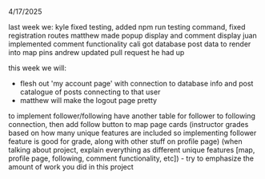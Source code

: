 4/17/2025

last week we:
kyle fixed testing, added npm run testing command, fixed registration routes
matthew made popup display and comment display
juan implemented comment functionality 
cali got database post data to render into map pins 
andrew updated pull request he had up


this week we will:
- flesh out 'my account page' with connection to database info and post catalogue of posts connecting to that user
- matthew will make the logout page pretty

to implement follower/following have another table for follower to following connection, then add follow button to map page cards 
(instructor grades based on how many unique features are included so implementing follower feature is good for grade, along with other stuff on profile page)
(when talking about project, explain everything as different unique features [map, profile page, following, comment functionality, etc]) - try to emphasize the amount of work you did in this project